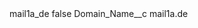 <?xml version="1.0" encoding="UTF-8"?>
<CustomMetadata xmlns="http://soap.sforce.com/2006/04/metadata" xmlns:xsi="http://www.w3.org/2001/XMLSchema-instance" xmlns:xsd="http://www.w3.org/2001/XMLSchema">
    <label>mail1a_de</label>
    <protected>false</protected>
    <values>
        <field>Domain_Name__c</field>
        <value xsi:type="xsd:string">mail1a.de</value>
    </values>
</CustomMetadata>

